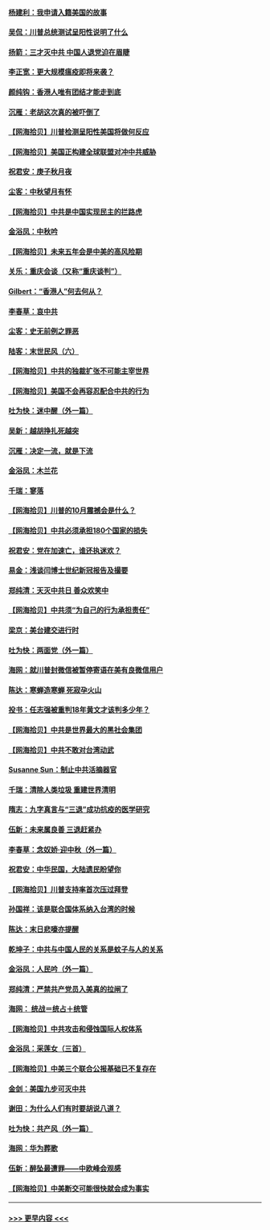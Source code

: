 #### [杨建利：我申请入籍美国的故事](../pages/nsc993/n12455635.md?t=10061551) 
#### [吴侃：川普总统测试呈阳性说明了什么](../pages/nsc993/n12451869.md?t=10061551) 
#### [扬箭：三才灭中共 中国人退党迫在眉睫](../pages/nsc993/n12451842.md?t=10061551) 
#### [李正宽：更大规模瘟疫即将来袭？](../pages/nsc993/n12451455.md?t=10061551) 
#### [颜纯钩：香港人唯有团结才能走到底](../pages/nsc993/n12450870.md?t=10061551) 
#### [沉雁：老胡这次真的被吓倒了](../pages/nsc993/n12449796.md?t=10061551) 
#### [【网海拾贝】川普检测呈阳性美国将做何反应](../pages/nsc993/n12449042.md?t=10061551) 
#### [【网海拾贝】美国正构建全球联盟对冲中共威胁](../pages/nsc993/n12446580.md?t=10061551) 
#### [祝君安：庚子秋月夜](../pages/nsc993/n12445870.md?t=10061551) 
#### [尘客：中秋望月有怀](../pages/nsc993/n12444632.md?t=10061551) 
#### [【网海拾贝】中共是中国实现民主的拦路虎](../pages/nsc993/n12443573.md?t=10061551) 
#### [金浴凤：中秋吟](../pages/nsc993/n12441773.md?t=10061551) 
#### [【网海拾贝】未来五年会是中美的高风险期](../pages/nsc993/n12440760.md?t=10061551) 
#### [关乐：重庆会谈（又称“重庆谈判”）](../pages/nsc993/n12437525.md?t=10061551) 
#### [Gilbert：“香港人”何去何从？](../pages/nsc993/n12435894.md?t=10061551) 
#### [李春草：哀中共](../pages/nsc993/n12435874.md?t=10061551) 
#### [尘客：史无前例之罪恶](../pages/nsc993/n12435762.md?t=10061551) 
#### [陆客：末世民风（六）](../pages/nsc993/n12435354.md?t=10061551) 
#### [【网海拾贝】中共的独裁扩张不可能主宰世界](../pages/nsc993/n12435151.md?t=10061551) 
#### [【网海拾贝】美国不会再容忍配合中共的行为](../pages/nsc993/n12433808.md?t=10061551) 
#### [吐为快：迷中醒（外一篇）](../pages/nsc993/n12433585.md?t=10061551) 
#### [吴新：越胡挣扎死越突](../pages/nsc993/n12433562.md?t=10061551) 
#### [沉雁：决定一流，就是下流](../pages/nsc993/n12432128.md?t=10061551) 
#### [金浴凤：木兰花](../pages/nsc993/n12432124.md?t=10061551) 
#### [千瑞：寥落](../pages/nsc993/n12432071.md?t=10061551) 
#### [【网海拾贝】川普的10月震撼会是什么？](../pages/nsc993/n12431624.md?t=10061551) 
#### [【网海拾贝】中共必须承担180个国家的损失](../pages/nsc993/n12428893.md?t=10061551) 
#### [祝君安：党在加速亡，谁还执迷欢？](../pages/nsc993/n12428652.md?t=10061551) 
#### [易金：浅谈闫博士世纪新冠报告及撮要](../pages/nsc993/n12426822.md?t=10061551) 
#### [郑纯清：天灭中共日 善众欢笑中](../pages/nsc993/n12426784.md?t=10061551) 
#### [【网海拾贝】中共须“为自己的行为承担责任”](../pages/nsc993/n12426067.md?t=10061551) 
#### [梁京：美台建交进行时](../pages/nsc993/n12424066.md?t=10061551) 
#### [吐为快：两面党（外一篇）](../pages/nsc993/n12424043.md?t=10061551) 
#### [海网：就川普封微信被暂停寄语在美有良微信用户](../pages/nsc993/n12424021.md?t=10061551) 
#### [陈达：寒蝉造寒蝉 死寂孕火山](../pages/nsc993/n12423958.md?t=10061551) 
#### [投书：任志强被重判18年黄文才该判多少年？](../pages/nsc993/n12423672.md?t=10061551) 
#### [【网海拾贝】中共是世界最大的黑社会集团](../pages/nsc993/n12423543.md?t=10061551) 
#### [【网海拾贝】中共不敢对台湾动武](../pages/nsc993/n12421418.md?t=10061551) 
#### [Susanne Sun：制止中共活摘器官](../pages/nsc993/n12419654.md?t=10061551) 
#### [千瑞：清除人类垃圾 重建世界清明](../pages/nsc993/n12419414.md?t=10061551) 
#### [隋志：九字真言与“三退”成功抗疫的医学研究](../pages/nsc993/n12419248.md?t=10061551) 
#### [伍新：未来属良善 三退赶紧办](../pages/nsc993/n12418496.md?t=10061551) 
#### [李春草：念奴娇·迎中秋（外一篇）](../pages/nsc993/n12418465.md?t=10061551) 
#### [祝君安：中华民国，大陆遗民盼望你](../pages/nsc993/n12418089.md?t=10061551) 
#### [【网海拾贝】川普支持率首次压过拜登](../pages/nsc993/n12418050.md?t=10061551) 
#### [孙国祥：该是联合国体系纳入台湾的时候](../pages/nsc993/n12417369.md?t=10061551) 
#### [陈达：末日悲嚎亦提醒](../pages/nsc993/n12416736.md?t=10061551) 
#### [乾坤子：中共与中国人民的关系是蚊子与人的关系](../pages/nsc993/n12416632.md?t=10061551) 
#### [金浴凤：人民吟（外一篇）](../pages/nsc993/n12416567.md?t=10061551) 
#### [郑纯清：严禁共产党员入美真的拉闸了](../pages/nsc993/n12416550.md?t=10061551) 
#### [海网： 统战＝统占＋统管](../pages/nsc993/n12416404.md?t=10061551) 
#### [【网海拾贝】中共攻击和侵蚀国际人权体系](../pages/nsc993/n12416250.md?t=10061551) 
#### [金浴凤：采莲女（三首）](../pages/nsc993/n12415517.md?t=10061551) 
#### [【网海拾贝】中美三个联合公报基础已不复存在](../pages/nsc993/n12415054.md?t=10061551) 
#### [金剑：美国九步可灭中共](../pages/nsc993/n12413183.md?t=10061551) 
#### [谢田：为什么人们有时要胡说八道？](../pages/nsc993/n12411861.md?t=10061551) 
#### [吐为快：共产风（外一篇）](../pages/nsc993/n12411761.md?t=10061551) 
#### [海网：华为葬歌](../pages/nsc993/n12410381.md?t=10061551) 
#### [伍新：醉坠最遭罪——中欧峰会观感](../pages/nsc993/n12410364.md?t=10061551) 
#### [【网海拾贝】中美断交可能很快就会成为事实](../pages/nsc993/n12409495.md?t=10061551) 

----
#### [ >>> 更早内容 <<< ](../indexes/nsc993-earlier.md)
